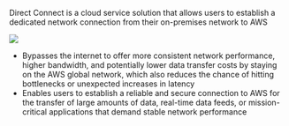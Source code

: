 Direct Connect is a cloud service solution that allows users to establish a dedicated network connection from their on-premises network to AWS

![](https://github.com/JonmarCorpuz/SecondBrain/blob/main/Assets/Screenshot%202024-04-22%20232230.png)

* Bypasses the internet to offer more consistent network performance, higher bandwidth, and potentially lower data transfer costs by staying on the AWS global network, which also reduces the chance of hitting bottlenecks or unexpected increases in latency
* Enables users to establish a reliable and secure connection to AWS for the transfer of large amounts of data, real-time data feeds, or mission-critical applications that demand stable network performance
